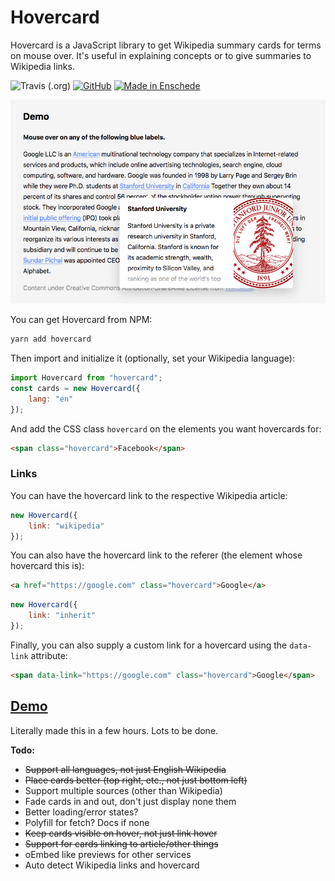 # Hovercard

Hovercard is a JavaScript library to get Wikipedia summary cards for terms on mouse over. It's useful in explaining concepts or to give summaries to Wikipedia links.


![Travis (.org)](https://travis-ci.org/AnandChowdhary/hovercard.svg?branch=master)
[![GitHub](https://img.shields.io/github/license/anandchowdhary/hovercard.svg)](https://github.com/AnandChowdhary/add-to-calendar/blob/master/LICENSE)
[![Made in Enschede](https://img.shields.io/badge/made%20in-Enschede-brightgreen.svg)](https://cityofenschede.com/)

[![Screenshot of a Hovercard demo](https://raw.githubusercontent.com/AnandChowdhary/hovercard/master/demo.png)](https://github.com/AnandChowdhary/hovercard)

You can get Hovercard from NPM:

```bash
yarn add hovercard
```

Then import and initialize it (optionally, set your Wikipedia language):

```js
import Hovercard from "hovercard";
const cards = new Hovercard({
    lang: "en"
});
```

And add the CSS class <code>hovercard</code> on the elements you want hovercards for:

```html
<span class="hovercard">Facebook</span>
```

### Links

You can have the hovercard link to the respective Wikipedia article:

```js
new Hovercard({
    link: "wikipedia"
});
```

You can also have the hovercard link to the referer (the element whose hovercard this is):

```html
<a href="https://google.com" class="hovercard">Google</a>
```

```js
new Hovercard({
    link: "inherit"
});
```

Finally, you can also supply a custom link for a hovercard using the `data-link` attribute:

```html
<span data-link="https://google.com" class="hovercard">Google</span>
```

## [Demo](https://anandchowdhary.github.io/hovercard/)

Literally made this in a few hours. Lots to be done.

**Todo:**
- ~~Support all languages, not just English Wikipedia~~
- ~~Place cards better (top right, etc., not just bottom left)~~
- Support multiple sources (other than Wikipedia)
- Fade cards in and out, don't just display none them
- Better loading/error states?
- Polyfill for fetch? Docs if none
- ~~Keep cards visible on hover, not just link hover~~
- ~~Support for cards linking to article/other things~~
- oEmbed like previews for other services
- Auto detect Wikipedia links and hovercard
